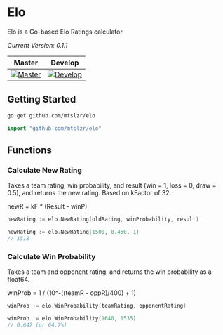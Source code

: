 # Elo

Elo is a Go-based Elo Ratings calculator.

_Current Version: 0.1.1_

| Master | Develop |
|:-:|:-:|
|[![Master](https://travis-ci.com/mtslzr/elo.svg?branch=master)](https://travis-ci.com/mtslzr/elo)|[![Develop](https://travis-ci.com/mtslzr/elo.svg?branch=develop)](https://travis-ci.com/mtslzr/elo)|

## Getting Started

```bash
go get github.com/mtslzr/elo
```

```go
import "github.com/mtslzr/elo"
```

## Functions

### Calculate New Rating

Takes a team rating, win probability, and result (win = 1, loss = 0, draw = 0.5), and returns the new rating. Based on kFactor of 32.

newR = kF * (Result - winP)

```go
newRating := elo.NewRating(oldRating, winProbability, result)
```

```go
newRating := elo.NewRating(1500, 0.450, 1)
// 1518
```

### Calculate Win Probability

Takes a team and opponent rating, and returns the win probability as a float64.

winProb = 1 / (10^-((teamR - oppR)/400) + 1)

```go
winProb := elo.WinProbability(teamRating, opponentRating)
```

```go
winProb := elo.WinProbability(1640, 1535)
// 0.647 (or 64.7%)
```
